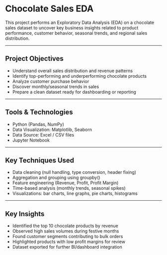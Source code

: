 #  Chocolate Sales EDA

This project performs an Exploratory Data Analysis (EDA) on a chocolate sales dataset to uncover key business insights related to product performance, customer behavior, seasonal trends, and regional sales distribution.

---

##  Project Objectives

- Understand overall sales distribution and revenue patterns
- Identify top-performing and underperforming chocolate products
- Analyze customer purchase behavior
- Discover monthly/seasonal trends in sales
- Prepare a clean dataset ready for dashboarding or reporting

---

##  Tools & Technologies

- Python (Pandas, NumPy)
- Data Visualization: Matplotlib, Seaborn
- Data Source: Excel / CSV files
- Jupyter Notebook

---

##  Key Techniques Used

- Data cleaning (null handling, type conversion, header fixing)
- Aggregation and grouping using groupby()
- Feature engineering (Revenue, Profit, Profit Margin)
- Time-based analysis (monthly trends, seasonal spikes)
- Visualizations: bar charts, line graphs, pie charts, histograms

---

##  Key Insights

- Identified the top 10 chocolate products by revenue
- Observed high sales volumes during festive months
- Found customer segments contributing to bulk orders
- Highlighted products with low profit margins for review
- Dataset exported for further BI/dashboard integration



